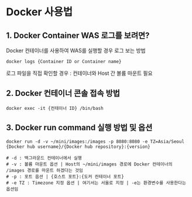 # Docker 사용법

## 1. Docker Container WAS 로그를 보려면?
 Docker 컨테이너를 사용하여 WAS를 실행할 경우 로그 보는 방법
``` shell
docker logs {Container ID or Container name}
```

로그 파일을 직접 확인할 경우 : 컨테이너와 Host 간 볼륨 마운트 필요

## 2. Docker 컨테이너 콘솔 접속 방법
``` shell
docker exec -it {컨테이너 ID} /bin/bash
```

## 3. Docker run command 실행 방법 및 옵션
``` shell
docker run -d -v ~/mini/images:/images -p 8080:8080 -e TZ=Asia/Seoul {Docker hub username}/{Docker hub repository}:{version}

# -d : 백그라운드 컨테이너에서 실행
# -v : 볼륨 마운트 옵션 | Host의 ~/mini/images 경로에 Docker 컨테이너의 /images 경로를 마운트 하겠다는 것임
# -p : 포트 옵션 | {호스트 포트}:{도커 컨테이너 포트}
# -e TZ : Timezone 지정 옵션 | 여기서는 서울로 지정 | -e는 환경변수를 사용한다는 옵션임
```
